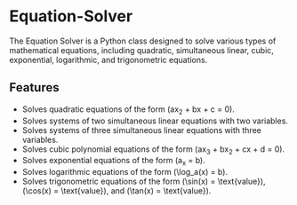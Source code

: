 # Equation-Solver
The Equation Solver is a Python class designed to solve various types of mathematical equations, including quadratic, simultaneous linear, cubic, exponential, logarithmic, and trigonometric equations.

  ## Features

- Solves quadratic equations of the form \(ax<sub>2</sub> + bx + c = 0\).
- Solves systems of two simultaneous linear equations with two variables.
- Solves systems of three simultaneous linear equations with three variables.
- Solves cubic polynomial equations of the form \(ax<sub>3</sub> + bx<sub>2</sub> + cx + d = 0\).
- Solves exponential equations of the form \(a<sub>x</sub> = b\).
- Solves logarithmic equations of the form \(\log_a(x) = b\).
- Solves trigonometric equations of the form \(\sin(x) = \text{value}\), \(\cos(x) = \text{value}\), and \(\tan(x) = \text{value}\).
